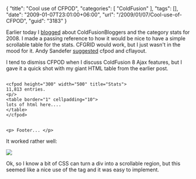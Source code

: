 {
	"title": "Cool use of CFPOD",
	"categories": [
		"ColdFusion"
	],
	"tags": [],
	"date": "2009-01-07T23:01:00+06:00",
	"url": "/2009/01/07/Cool-use-of-CFPOD",
	"guid": "3183"
}

Earlier today I <a href="http://www.raymondcamden.com/index.cfm/2009/1/7/2008--ColdFusionBloggersorg">blogged</a> about ColdFusionBloggers and the category stats for 2008. I made a passing reference to how it would be nice to have a simple scrollable table for the stats. CFGRID would work, but I just wasn't in the mood for it. Andy Sandefer <a href="http://www.coldfusionjedi.com/index.cfm/2009/1/7/2008--ColdFusionBloggersorg#cB41A4954-19B9-E658-9D6586C5958C01D6">suggested</a> cfpod and cflayout.
<!--more-->
I tend to dismiss CFPOD when I discuss ColdFusion 8 Ajax features, but I gave it a quick shot with my giant HTML table from the earlier post. 

<code>
&lt;cfpod height="300" width="500" title="Stats"&gt;
11,813 entries.
&lt;p/&gt;
&lt;table border="1" cellpadding="10"&gt;
lots of html here....
&lt;/table&gt;
&lt;/cfpod&gt;

&lt;p&gt;
Footer...
&lt;/p&gt;
</code>

It worked rather well:

<img src="https://static.raymondcamden.com/images/cfjedi//Picture 131.png">

Ok, so I know a bit of CSS can turn a div into a scrollable region, but this seemed like a nice use of the tag and it was easy to implement.